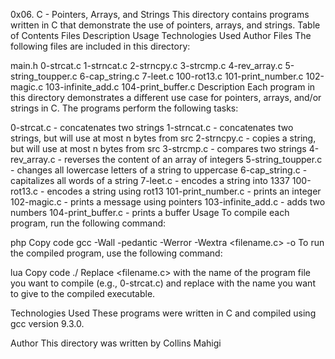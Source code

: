0x06. C - Pointers, Arrays, and Strings
This directory contains programs written in C that demonstrate the use of pointers, arrays, and strings.
Table of Contents
Files
Description
Usage
Technologies Used
Author
Files
The following files are included in this directory:

main.h
0-strcat.c
1-strncat.c
2-strncpy.c
3-strcmp.c
4-rev_array.c
5-string_toupper.c
6-cap_string.c
7-leet.c
100-rot13.c
101-print_number.c
102-magic.c
103-infinite_add.c
104-print_buffer.c
Description
Each program in this directory demonstrates a different use case for pointers, arrays, and/or strings in C. The programs perform the following tasks:

0-strcat.c - concatenates two strings
1-strncat.c - concatenates two strings, but will use at most n bytes from src
2-strncpy.c - copies a string, but will use at most n bytes from src
3-strcmp.c - compares two strings
4-rev_array.c - reverses the content of an array of integers
5-string_toupper.c - changes all lowercase letters of a string to uppercase
6-cap_string.c - capitalizes all words of a string
7-leet.c - encodes a string into 1337
100-rot13.c - encodes a string using rot13
101-print_number.c - prints an integer
102-magic.c - prints a message using pointers
103-infinite_add.c - adds two numbers
104-print_buffer.c - prints a buffer
Usage
To compile each program, run the following command:

php
Copy code
gcc -Wall -pedantic -Werror -Wextra <filename.c> -o <output-file>
To run the compiled program, use the following command:

lua
Copy code
./<output-file>
Replace <filename.c> with the name of the program file you want to compile (e.g., 0-strcat.c) and replace <output-file> with the name you want to give to the compiled executable.

Technologies Used
These programs were written in C and compiled using gcc version 9.3.0.

Author
This directory was written by Collins Mahigi
